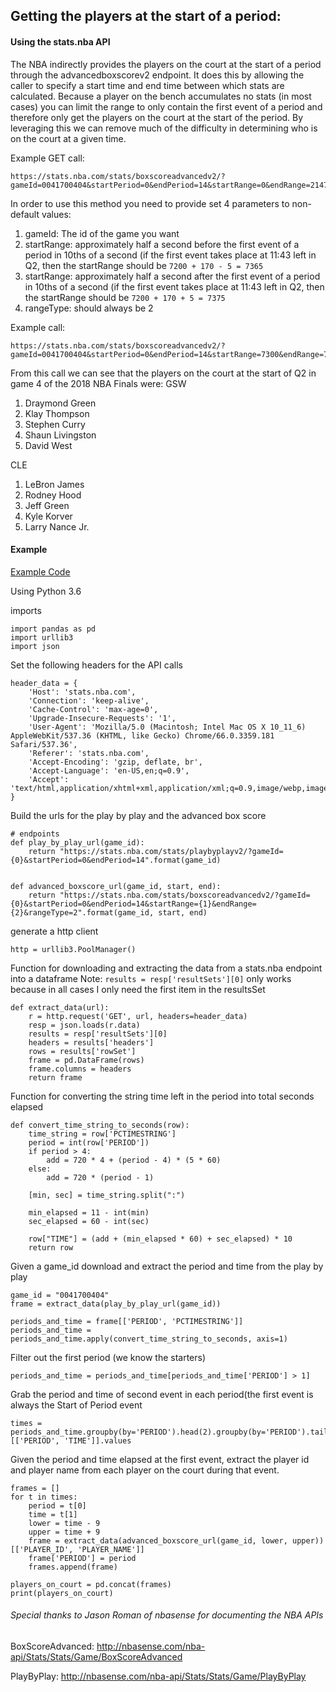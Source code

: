 ## Getting the players at the start of a period:

#### Using the stats.nba API

The NBA indirectly provides the players on the court at the start of a
period through the advancedboxscorev2 endpoint. It does this by allowing
the caller to specify a start time and end time between which stats are
calculated. Because a player on the bench accumulates no stats
(in most cases) you can limit the range to only contain the first event
of a period and therefore only get the players on the court at the
start of the period. By leveraging this we can remove much of the
difficulty in determining who is on the court at a given time.

Example GET call:
```
https://stats.nba.com/stats/boxscoreadvancedv2/?gameId=0041700404&startPeriod=0&endPeriod=14&startRange=0&endRange=2147483647&rangeType=0
```


In order to use this method you need to provide set 4 parameters to non-default values:
1. gameId: The id of the game you want
2. startRange: approximately half a second before the first event of a
period in 10ths of a second (if the first event takes place at 11:43 left
in Q2, then the startRange should be `7200 + 170 - 5 = 7365`
3. startRange: approximately half a second after the first event of a
period in 10ths of a second (if the first event takes place at 11:43 left
in Q2, then the startRange should be `7200 + 170 + 5 = 7375`
4. rangeType: should always be 2


Example call:
```
https://stats.nba.com/stats/boxscoreadvancedv2/?gameId=0041700404&startPeriod=0&endPeriod=14&startRange=7300&endRange=7400&rangeType=2
```

From this call we can see that the players on the court at the start of
Q2 in game 4 of the 2018 NBA Finals were:
GSW
1. Draymond Green
2. Klay Thompson
3. Stephen Curry
4. Shaun Livingston
5. David West

CLE
1. LeBron James
2. Rodney Hood
3. Jeff Green
4. Kyle Korver
5. Larry Nance Jr.


#### Example

[Example Code](scrape_example.py)

Using Python 3.6

imports
```
import pandas as pd
import urllib3
import json
```

Set the following headers for the API calls
```
header_data = {
    'Host': 'stats.nba.com',
    'Connection': 'keep-alive',
    'Cache-Control': 'max-age=0',
    'Upgrade-Insecure-Requests': '1',
    'User-Agent': 'Mozilla/5.0 (Macintosh; Intel Mac OS X 10_11_6) AppleWebKit/537.36 (KHTML, like Gecko) Chrome/66.0.3359.181 Safari/537.36',
    'Referer': 'stats.nba.com',
    'Accept-Encoding': 'gzip, deflate, br',
    'Accept-Language': 'en-US,en;q=0.9',
    'Accept': 'text/html,application/xhtml+xml,application/xml;q=0.9,image/webp,image/apng,*/*;q=0.8',
}
```

Build the urls for the play by play and the advanced box score
```
# endpoints
def play_by_play_url(game_id):
    return "https://stats.nba.com/stats/playbyplayv2/?gameId={0}&startPeriod=0&endPeriod=14".format(game_id)


def advanced_boxscore_url(game_id, start, end):
    return "https://stats.nba.com/stats/boxscoreadvancedv2/?gameId={0}&startPeriod=0&endPeriod=14&startRange={1}&endRange={2}&rangeType=2".format(game_id, start, end)
```

generate a http client
```
http = urllib3.PoolManager()
```


Function for downloading and extracting the data from a stats.nba endpoint into a dataframe
Note: `results = resp['resultSets'][0]` only works because in all cases I only need the first item in the resultsSet
```
def extract_data(url):
    r = http.request('GET', url, headers=header_data)
    resp = json.loads(r.data)
    results = resp['resultSets'][0]
    headers = results['headers']
    rows = results['rowSet']
    frame = pd.DataFrame(rows)
    frame.columns = headers
    return frame
```

Function for converting the string time left in the period into total seconds elapsed
```
def convert_time_string_to_seconds(row):
    time_string = row['PCTIMESTRING']
    period = int(row['PERIOD'])
    if period > 4:
        add = 720 * 4 + (period - 4) * (5 * 60)
    else:
        add = 720 * (period - 1)

    [min, sec] = time_string.split(":")

    min_elapsed = 11 - int(min)
    sec_elapsed = 60 - int(sec)

    row["TIME"] = (add + (min_elapsed * 60) + sec_elapsed) * 10
    return row

```

Given a game_id download and extract the period and time from the play by play
```
game_id = "0041700404"
frame = extract_data(play_by_play_url(game_id))

periods_and_time = frame[['PERIOD', 'PCTIMESTRING']]
periods_and_time = periods_and_time.apply(convert_time_string_to_seconds, axis=1)
```

Filter out the first period (we know the starters)
```
periods_and_time = periods_and_time[periods_and_time['PERIOD'] > 1]
```

Grab the period and time of second event in each period(the first event is always the Start of Period event
```
times = periods_and_time.groupby(by='PERIOD').head(2).groupby(by='PERIOD').tail(1)[['PERIOD', 'TIME']].values
```


Given the period and time elapsed at the first event, extract the player
id and player name from each player on the court during that event.
```
frames = []
for t in times:
    period = t[0]
    time = t[1]
    lower = time - 9
    upper = time + 9
    frame = extract_data(advanced_boxscore_url(game_id, lower, upper))[['PLAYER_ID', 'PLAYER_NAME']]
    frame['PERIOD'] = period
    frames.append(frame)

players_on_court = pd.concat(frames)
print(players_on_court)
```


###### Special thanks to Jason Roman of nbasense for documenting the NBA APIs

BoxScoreAdvanced:
http://nbasense.com/nba-api/Stats/Stats/Game/BoxScoreAdvanced

PlayByPlay:
http://nbasense.com/nba-api/Stats/Stats/Game/PlayByPlay